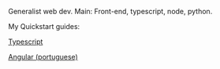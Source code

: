 
Generalist web dev. Main: Front-end, typescript, node, python.

My Quickstart guides:

[Typescript](https://wkrueger.gitbook.io/typescript/)

[Angular (portuguese)](https://wkrueger.gitbook.io/angular/)
